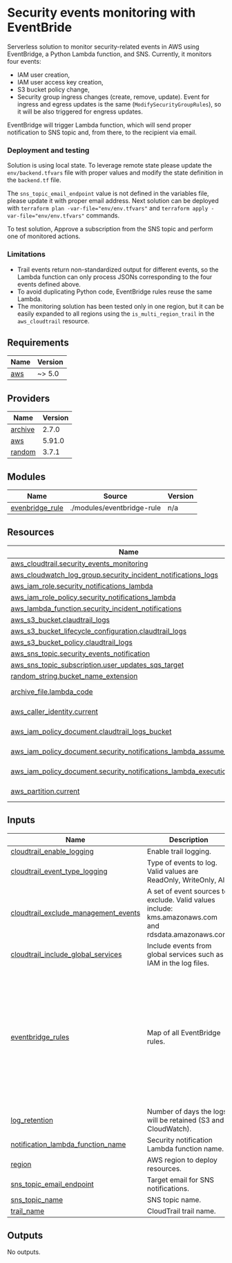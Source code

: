 # Security events monitoring with EventBride

Serverless solution to monitor security-related events in AWS using EventBridge, a Python Lambda function, and SNS. Currently, it monitors four events:
- IAM user creation,
- IAM user access key creation,
- S3 bucket policy change,
- Security group ingress changes (create, remove, update). Event for ingress and egress updates is the same (`ModifySecurityGroupRules`), so it will be also triggered for engress updates.

EventBridge will trigger Lambda function, which will send proper notification to SNS topic and, from there, to the recipient via email.

### Deployment and testing

Solution is using local state. To leverage remote state please update the `env/backend.tfvars` file with proper values and modify the state definition in the `backend.tf` file.

The `sns_topic_email_endpoint` value is not defined in the variables file, please update it with proper email address. Next solution can be deployed with `terraform plan -var-file="env/env.tfvars"` and `terraform apply -var-file="env/env.tfvars"` commands.

To test solution, Approve a subscription from the SNS topic and perform one of monitored actions.

### Limitations

- Trail events return non-standardized output for different events, so the Lambda function can only process JSONs corresponding to the four events defined above.
- To avoid duplicating Python code, EventBridge rules reuse the same Lambda.
- The monitoring solution has been tested only in one region, but it can be easily expanded to all regions using the `is_multi_region_trail` in the `aws_cloudtrail` resource.

<!-- BEGIN_TF_DOCS -->
## Requirements

| Name | Version |
|------|---------|
| <a name="requirement_aws"></a> [aws](#requirement\_aws) | ~> 5.0 |

## Providers

| Name | Version |
|------|---------|
| <a name="provider_archive"></a> [archive](#provider\_archive) | 2.7.0 |
| <a name="provider_aws"></a> [aws](#provider\_aws) | 5.91.0 |
| <a name="provider_random"></a> [random](#provider\_random) | 3.7.1 |

## Modules

| Name | Source | Version |
|------|--------|---------|
| <a name="module_evenbridge_rule"></a> [evenbridge\_rule](#module\_evenbridge\_rule) | ./modules/eventbridge-rule | n/a |

## Resources

| Name | Type |
|------|------|
| [aws_cloudtrail.security_events_monitoring](https://registry.terraform.io/providers/hashicorp/aws/latest/docs/resources/cloudtrail) | resource |
| [aws_cloudwatch_log_group.security_incident_notifications_logs](https://registry.terraform.io/providers/hashicorp/aws/latest/docs/resources/cloudwatch_log_group) | resource |
| [aws_iam_role.security_notifications_lambda](https://registry.terraform.io/providers/hashicorp/aws/latest/docs/resources/iam_role) | resource |
| [aws_iam_role_policy.security_notifications_lambda](https://registry.terraform.io/providers/hashicorp/aws/latest/docs/resources/iam_role_policy) | resource |
| [aws_lambda_function.security_incident_notifications](https://registry.terraform.io/providers/hashicorp/aws/latest/docs/resources/lambda_function) | resource |
| [aws_s3_bucket.claudtrail_logs](https://registry.terraform.io/providers/hashicorp/aws/latest/docs/resources/s3_bucket) | resource |
| [aws_s3_bucket_lifecycle_configuration.claudtrail_logs](https://registry.terraform.io/providers/hashicorp/aws/latest/docs/resources/s3_bucket_lifecycle_configuration) | resource |
| [aws_s3_bucket_policy.claudtrail_logs](https://registry.terraform.io/providers/hashicorp/aws/latest/docs/resources/s3_bucket_policy) | resource |
| [aws_sns_topic.security_events_notification](https://registry.terraform.io/providers/hashicorp/aws/latest/docs/resources/sns_topic) | resource |
| [aws_sns_topic_subscription.user_updates_sqs_target](https://registry.terraform.io/providers/hashicorp/aws/latest/docs/resources/sns_topic_subscription) | resource |
| [random_string.bucket_name_extension](https://registry.terraform.io/providers/hashicorp/random/latest/docs/resources/string) | resource |
| [archive_file.lambda_code](https://registry.terraform.io/providers/hashicorp/archive/latest/docs/data-sources/file) | data source |
| [aws_caller_identity.current](https://registry.terraform.io/providers/hashicorp/aws/latest/docs/data-sources/caller_identity) | data source |
| [aws_iam_policy_document.claudtrail_logs_bucket](https://registry.terraform.io/providers/hashicorp/aws/latest/docs/data-sources/iam_policy_document) | data source |
| [aws_iam_policy_document.security_notifications_lambda_assume_policy](https://registry.terraform.io/providers/hashicorp/aws/latest/docs/data-sources/iam_policy_document) | data source |
| [aws_iam_policy_document.security_notifications_lambda_execution](https://registry.terraform.io/providers/hashicorp/aws/latest/docs/data-sources/iam_policy_document) | data source |
| [aws_partition.current](https://registry.terraform.io/providers/hashicorp/aws/latest/docs/data-sources/partition) | data source |

## Inputs

| Name | Description | Type | Default | Required |
|------|-------------|------|---------|:--------:|
| <a name="input_cloudtrail_enable_logging"></a> [cloudtrail\_enable\_logging](#input\_cloudtrail\_enable\_logging) | Enable trail logging. | `bool` | `true` | no |
| <a name="input_cloudtrail_event_type_logging"></a> [cloudtrail\_event\_type\_logging](#input\_cloudtrail\_event\_type\_logging) | Type of events to log. Valid values are ReadOnly, WriteOnly, All. | `string` | `"All"` | no |
| <a name="input_cloudtrail_exclude_management_events"></a> [cloudtrail\_exclude\_management\_events](#input\_cloudtrail\_exclude\_management\_events) | A set of event sources to exclude. Valid values include: kms.amazonaws.com and rdsdata.amazonaws.com. | `set(string)` | `null` | no |
| <a name="input_cloudtrail_include_global_services"></a> [cloudtrail\_include\_global\_services](#input\_cloudtrail\_include\_global\_services) | Include events from global services such as IAM in the log files. | `bool` | `false` | no |
| <a name="input_eventbridge_rules"></a> [eventbridge\_rules](#input\_eventbridge\_rules) | Map of all EventBridge rules. | <pre>map(object({<br/>    name        = string<br/>    description = string<br/>    event_pattern = object({<br/>      source      = list(string)<br/>      detail-type = list(string)<br/>      detail = object({<br/>        eventSource = list(string)<br/>        eventName   = list(string)<br/>      })<br/>    })<br/>    event_target_lambda_arn  = optional(string)<br/>    event_target_lambda_name = optional(string)<br/>  }))</pre> | n/a | yes |
| <a name="input_log_retention"></a> [log\_retention](#input\_log\_retention) | Number of days the logs will be retained (S3 and CloudWatch). | `number` | `30` | no |
| <a name="input_notification_lambda_function_name"></a> [notification\_lambda\_function\_name](#input\_notification\_lambda\_function\_name) | Security notification Lambda function name. | `string` | n/a | yes |
| <a name="input_region"></a> [region](#input\_region) | AWS region to deploy resources. | `string` | n/a | yes |
| <a name="input_sns_topic_email_endpoint"></a> [sns\_topic\_email\_endpoint](#input\_sns\_topic\_email\_endpoint) | Target email for SNS notifications. | `string` | n/a | yes |
| <a name="input_sns_topic_name"></a> [sns\_topic\_name](#input\_sns\_topic\_name) | SNS topic name. | `string` | n/a | yes |
| <a name="input_trail_name"></a> [trail\_name](#input\_trail\_name) | CloudTrail trail name. | `string` | n/a | yes |

## Outputs

No outputs.
<!-- END_TF_DOCS -->